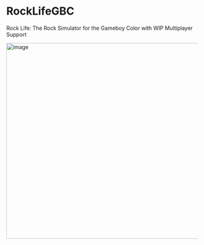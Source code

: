 # RockLifeGBC
 Rock Life: The Rock Simulator for the Gameboy Color with WIP Multiplayer Support
 
<img width="515" alt="image" src="https://github.com/user-attachments/assets/97c61f56-dc73-406d-9ebf-80861fba6f04" />

